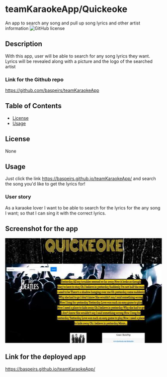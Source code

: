 # teamKaraokeApp/Quickeoke

An app to search any song and pull up song lyrics and other artist information
![GitHub license](https://img.shields.io/badge/license-None-important.svg)

## Description
 With this app, user will be able to search for any song lyrics they want. Lyrics will be revealed along with a picture and the logo of the searched artist

### Link for the Github repo
https://github.com/baspeirs/teamKaraokeApp

## Table of Contents
* [License](#license)
* [Usage](#usage)

## License

None

## Usage

Just click the link https://baspeirs.github.io/teamKaraokeApp/ and search the song you'd like to get the lyrics for!


### User story
As a karaoke lover
I want to be able to search for the lyrics for the any song I want; so that I can sing it with the correct lyrics.

## Screenshot for the app

![](https://github.com/seebell/seebell.github.io/blob/master/assets/images/qk.jpg)<br>

## Link for the deployed app

https://baspeirs.github.io/teamKaraokeApp/



